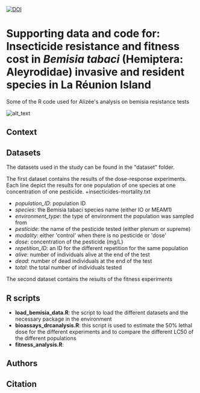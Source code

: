 [![DOI](https://zenodo.org/badge/133033505.svg)](https://zenodo.org/badge/latestdoi/133033505)

# Supporting data and code for: Insecticide resistance and fitness cost in *Bemisia tabaci* (Hemiptera: Aleyrodidae) invasive and resident species in La Réunion Island

Some of the R code used for Alizée's analysis on bemisia resistance tests

![alt_text](https://xuopmw.db.files.1drv.com/y4mmBsydCI6BUdvygvSlPIAmIrPLoghf_x33qWhWKiPlDOKpS-GyyH7aQWgXA0Dou0CgV5fvmV6OTWGJZOvmzMrX_wJCj9ceO__eJCVUoaQi3VyBS45TNtDpb_KI1uVgcardjHfRSi0DRWlZqjnZGXbCMg2BwSc9KgPTX1zW9MTiVrGWXj2fv40nsjKjrGuotKJQK1m7OvYXgYbDdjP_TggQQ?width=1584&height=588&cropmode=none)


## Context


## Datasets
The datasets used in the study can be found in the "dataset" folder. 

The first dataset contains the results of the dose-response experiments. Each line depict the results for one population of one species at one concentration of one pesticide. 
+insecticides-mortality.txt
  + *population_ID*: population ID
  + *species*: the Bemisia tabaci species name (either IO or MEAM1)
  + *environment_type*: the type of environment the population was sampled from
  + *pesticide*: the name of the pesticide tested (either plenum or supreme)
  + *modality*: either 'control' when there is no pesticide or 'dose'
  + *dose*: concentration of the pesticide (mg/L)
  + *repetition_ID*: an ID for the different repetition for the same population
  + *alive*: number of individuals alive at the end of the test
  + *dead*: number of dead individuals at the end of the test
  + *total*: the total number of individuals tested

The second dataset contains the results of the fitness experiments


## R scripts
+ **load_bemisia_data.R**: the script to load the different datasets and the necessary package in the environment
+ **bioassays_drcanalysis.R**: this script is used to estimate the 50% lethal dose for the different experiments and to compare the different LC50 of the different populations
+ **fitness_analysis.R**: 


## Authors



## Citation

